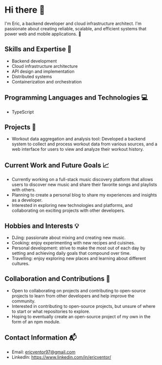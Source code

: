 # Hi there 👋

I'm Eric, a backend developer and cloud infrastructure architect. I'm passionate about creating reliable, scalable, and efficient systems that power web and mobile applications. 🌟

## Skills and Expertise 🔧

- Backend development
- Cloud infrastructure architecture
- API design and implementation
- Distributed systems
- Containerization and orchestration

## Programming Languages and Technologies 💻

- TypeScript

## Projects 🚀

- Workout data aggregation and analysis tool: Developed a backend system to collect and process workout data from various sources, and a web interface for users to view and analyze their workout history.

## Current Work and Future Goals 📈

- Currently working on a full-stack music discovery platform that allows users to discover new music and share their favorite songs and playlists with others.
- Planning to create a personal blog to share my experiences and insights as a developer.
- Interested in exploring new technologies and platforms, and collaborating on exciting projects with other developers.

## Hobbies and Interests 💡

- DJing: passionate about mixing and creating new music.
- Cooking: enjoy experimenting with new recipes and cuisines.
- Personal development: strive to make the most out of each day by setting and achieving daily goals that compound over time.
- Travelling: enjoy exploring new places and learning about different cultures.

## Collaboration and Contributions 🤝

- Open to collaborating on projects and contributing to open-source projects to learn from other developers and help improve the community.
- Interested in contributing to open-source projects, but unsure of where to start or what repositories to explore.
- Hoping to eventually create an open-source project of my own in the form of an npm module.

## Contact Information 📬

- Email: ericventor97@gmail.com
- LinkedIn: https://www.linkedin.com/in/ericventor/
